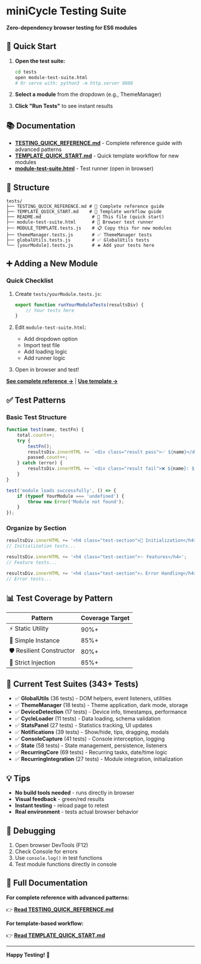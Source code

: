 # miniCycle Testing Suite

**Zero-dependency browser testing for ES6 modules**

## 🚀 Quick Start

1. **Open the test suite:**
   ```bash
   cd tests
   open module-test-suite.html
   # Or serve with: python3 -m http.server 8080
   ```

2. **Select a module** from the dropdown (e.g., ThemeManager)

3. **Click "Run Tests"** to see instant results

## 📚 Documentation

- **[TESTING_QUICK_REFERENCE.md](./TESTING_QUICK_REFERENCE.md)** - Complete reference guide with advanced patterns
- **[TEMPLATE_QUICK_START.md](./TEMPLATE_QUICK_START.md)** - Quick template workflow for new modules
- **[module-test-suite.html](./module-test-suite.html)** - Test runner (open in browser)

## 📁 Structure

```
tests/
├── TESTING_QUICK_REFERENCE.md # 📖 Complete reference guide
├── TEMPLATE_QUICK_START.md    # 🚀 Template workflow guide
├── README.md                   # 📄 This file (quick start)
├── module-test-suite.html      # 🧪 Browser test runner
├── MODULE_TEMPLATE.tests.js    # 📋 Copy this for new modules
├── themeManager.tests.js       # ✅ ThemeManager tests
├── globalUtils.tests.js        # ✅ GlobalUtils tests
└── [yourModule].tests.js       # ➕ Add your tests here
```

## ➕ Adding a New Module

### Quick Checklist

1. Create `tests/yourModule.tests.js`:
   ```javascript
   export function runYourModuleTests(resultsDiv) {
       // Your tests here
   }
   ```

2. Edit `module-test-suite.html`:
   - Add dropdown option
   - Import test file
   - Add loading logic
   - Add runner logic

3. Open in browser and test!

**[See complete reference →](./TESTING_QUICK_REFERENCE.md)** | **[Use template →](./TEMPLATE_QUICK_START.md)**

## ✅ Test Patterns

### Basic Test Structure

```javascript
function test(name, testFn) {
    total.count++;
    try {
        testFn();
        resultsDiv.innerHTML += `<div class="result pass">✅ ${name}</div>`;
        passed.count++;
    } catch (error) {
        resultsDiv.innerHTML += `<div class="result fail">❌ ${name}: ${error.message}</div>`;
    }
}

test('module loads successfully', () => {
    if (typeof YourModule === 'undefined') {
        throw new Error('Module not found');
    }
});
```

### Organize by Section

```javascript
resultsDiv.innerHTML += '<h4 class="test-section">🔧 Initialization</h4>';
// Initialization tests...

resultsDiv.innerHTML += '<h4 class="test-section">✨ Features</h4>';
// Feature tests...

resultsDiv.innerHTML += '<h4 class="test-section">⚠️ Error Handling</h4>';
// Error tests...
```

## 📊 Test Coverage by Pattern

| Pattern | Coverage Target |
|---------|----------------|
| ⚡ Static Utility | 90%+ |
| 🎯 Simple Instance | 85%+ |
| 🛡️ Resilient Constructor | 80%+ |
| 🔧 Strict Injection | 85%+ |

## 🎯 Current Test Suites (343+ Tests)

- ✅ **GlobalUtils** (36 tests) - DOM helpers, event listeners, utilities
- ✅ **ThemeManager** (18 tests) - Theme application, dark mode, storage
- ✅ **DeviceDetection** (17 tests) - Device info, timestamps, performance
- ✅ **CycleLoader** (11 tests) - Data loading, schema validation
- ✅ **StatsPanel** (27 tests) - Statistics tracking, UI updates
- ✅ **Notifications** (39 tests) - Show/hide, tips, dragging, modals
- ✅ **ConsoleCapture** (41 tests) - Console interception, logging
- ✅ **State** (58 tests) - State management, persistence, listeners
- ✅ **RecurringCore** (69 tests) - Recurring tasks, date/time logic
- ✅ **RecurringIntegration** (27 tests) - Module integration, initialization

## 💡 Tips

- **No build tools needed** - runs directly in browser
- **Visual feedback** - green/red results
- **Instant testing** - reload page to retest
- **Real environment** - tests actual browser behavior

## 🐛 Debugging

1. Open browser DevTools (F12)
2. Check Console for errors
3. Use `console.log()` in test functions
4. Test module functions directly in console

## 📖 Full Documentation

**For complete reference with advanced patterns:**

👉 **[Read TESTING_QUICK_REFERENCE.md](./TESTING_QUICK_REFERENCE.md)**

**For template-based workflow:**

👉 **[Read TEMPLATE_QUICK_START.md](./TEMPLATE_QUICK_START.md)**

---

**Happy Testing!** 🎉